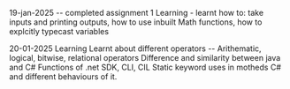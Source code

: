 19-jan-2025 -- completed assignment 1
Learning - 
learnt how to:
take inputs and printing outputs,
how to use inbuilt Math functions, 
how to explcitly typecast variables

20-01-2025
Learning
Learnt about different operators -- Arithematic, logical, bitwise, relational operators
Difference and similarity between java and C#
Functions of .net SDK, CLI, CIL
Static keyword uses in motheds C# and different behaviours of it.
